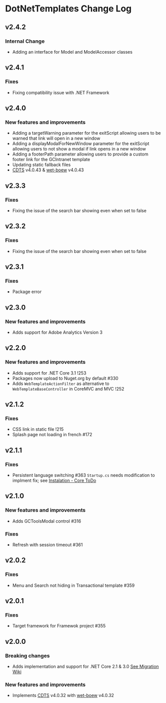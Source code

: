 # DotNetTemplates Change Log

## v2.4.2

### Internal Change

- Adding an interface for Model and ModelAccessor classes

## v2.4.1

### Fixes

- Fixing compatibility issue with .NET Framework

## v2.4.0

### New features and improvements

- Adding a targetWarning parameter for the exitScript allowing users to be warned that link will open in a new window
- Adding a displayModalForNewWindow parameter for the exitScript allowing users to not show a modal if link opens in a new window
- Adding a footerPath parameter allowing users to provide a custom footer link for the GCIntranet template
- Updating static fallback files
- [CDTS](https://gccode.ssc-spc.gc.ca/iitb-dgiit/nw-ws/sgdc-cdts) v4.0.43 & [wet-boew](https://github.com/wet-boew/wet-boew) v4.0.43

## v2.3.3

### Fixes

- Fixing the issue of the search bar showing even when set to false

## v2.3.2

### Fixes

- Fixing the issue of the search bar showing even when set to false

## v2.3.1

### Fixes

- Package error

## v2.3.0

### New features and improvements

- Adds support for Adobe Analytics Version 3

## v2.2.0

### New features and improvements

- Adds support for .NET Core 3.1 !253
- Packages now upload to Nuget.org by default #330
- Adds `WebTemplateActionFilter` as alternative to `WebTemplateBaseController` in CoreMVC and MVC !252

## v2.1.2

### Fixes

- CSS link in static file !215
- Splash page not loading in french #172

## v2.1.1

### Fixes

- Persistent language switching #363
  `Startup.cs` needs modification to implment fix; see [Instalation - Core ToDo](https://gccode.ssc-spc.gc.ca/iitb-dgiit/sds/GOCWebTemplates/DotNetTemplates/-/wikis/Documentation/installation#core-todo)

## v2.1.0

### New features and improvements

- Adds GCToolsModal control #316

### Fixes

- Refresh with session timeout #361

## v2.0.2

### Fixes

- Menu and Search not hiding in Transactional template #359

## v2.0.1

### Fixes

- Target framework for Framewok project #355

## v2.0.0

### Breaking changes

- Adds implementation and support for .NET Core 2.1 & 3.0 [See Migration Wiki](https://gccode.ssc-spc.gc.ca/iitb-dgiit/sds/GOCWebTemplates/DotNetTemplates/-/wikis/Documentation/2.0-Migration)

### New features and improvements

- Implements [CDTS](https://gccode.ssc-spc.gc.ca/iitb-dgiit/nw-ws/sgdc-cdts) v4.0.32 with [wet-boew](https://github.com/wet-boew/wet-boew) v4.0.32
